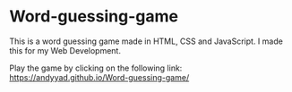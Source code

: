 # Word-guessing-game
This is  a word guessing game made in HTML, CSS and JavaScript. I made this for my Web Development.

Play the game by clicking on the following link: https://andyyad.github.io/Word-guessing-game/
